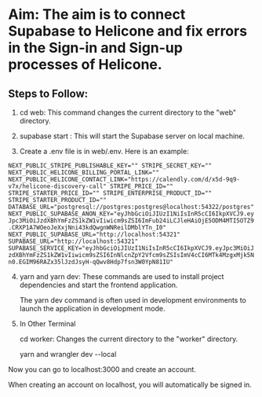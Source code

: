 # Aim: The aim is to connect Supabase to Helicone and fix errors in the Sign-in and Sign-up processes of Helicone.


## Steps to Follow:

1. cd web: This command changes the current directory to the "web" directory.

2. supabase start : This will start the Supabase server on  local machine.

3. Create a .env file is in web/.env. Here is an example:

`
NEXT_PUBLIC_STRIPE_PUBLISHABLE_KEY=""
STRIPE_SECRET_KEY=""
NEXT_PUBLIC_HELICONE_BILLING_PORTAL_LINK=""
NEXT_PUBLIC_HELICONE_CONTACT_LINK="https://calendly.com/d/x5d-9q9-v7x/helicone-discovery-call"
STRIPE_PRICE_ID=""
STRIPE_STARTER_PRICE_ID=""
STRIPE_ENTERPRISE_PRODUCT_ID=""
STRIPE_STARTER_PRODUCT_ID=""
DATABASE_URL="postgresql://postgres:postgres@localhost:54322/postgres"
NEXT_PUBLIC_SUPABASE_ANON_KEY="eyJhbGciOiJIUzI1NiIsInR5cCI6IkpXVCJ9.eyJpc3MiOiJzdXBhYmFzZS1kZW1vIiwicm9sZSI6ImFub24iLCJleHAiOjE5ODM4MTI5OTZ9.CRXP1A7WOeoJeXxjNni43kdQwgnWNReilDMblYTn_I0"
NEXT_PUBLIC_SUPABASE_URL="http://localhost:54321"
SUPABASE_URL="http://localhost:54321"
SUPABASE_SERVICE_KEY="eyJhbGciOiJIUzI1NiIsInR5cCI6IkpXVCJ9.eyJpc3MiOiJzdXBhYmFzZS1kZW1vIiwicm9sZSI6InNlcnZpY2Vfcm9sZSIsImV4cCI6MTk4MzgxMjk5Nn0.EGIM96RAZx35lJzdJsyH-qQwv8Hdp7fsn3W0YpN81IU"
`

4. yarn and yarn dev: 
    These commands are used to install project dependencies and start the frontend application. 
  
    The yarn dev command is often used in development environments to launch the application in development mode.

  
5.  In Other Terminal

    cd worker: Changes the current directory to the "worker" directory.

    yarn and wrangler dev --local


Now you can go to localhost:3000 and create an account.

When creating an account on localhost, you will automatically be signed in.




